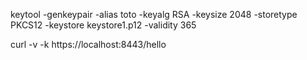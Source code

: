 keytool -genkeypair -alias toto -keyalg RSA -keysize 2048 -storetype PKCS12 -keystore keystore1.p12 -validity 365

curl -v -k https://localhost:8443/hello



